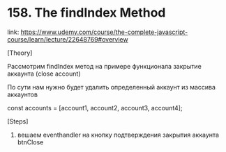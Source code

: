# 158. The findIndex Method
link: https://www.udemy.com/course/the-complete-javascript-course/learn/lecture/22648769#overview



[Theory]

Рассмотрим findIndex метод на примере функционала закрытие аккаунта (close account)

По сути нам нужно будет удалить определенный аккаунт из массива аккаунтов

const accounts = [account1, account2, account3, account4];




[Steps]
1) вешаем eventhandler на кнопку подтверждения закрытия аккаунта btnClose


